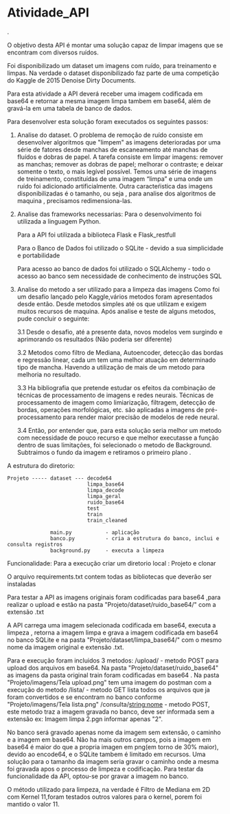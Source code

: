 # Atividade_API
.


O objetivo desta API é montar uma solução capaz de limpar imagens que se encontram com diversos ruídos.

Foi disponibilizado um dataset um imagens com ruído, para treinamento e limpas. Na verdade o dataset disponibilizado faz parte de uma competição do Kaggle de 2015 Denoise Dirty Documents.

Para esta atividade a API deverá receber uma imagem codificada em base64 e retornar a mesma imagem limpa tambem em base64, além de gravá-la em uma tabela de banco de dados.

Para desenvolver esta solução foram executados os seguintes passos:

1. Analise do dataset.
    O problema de remoção de ruído consiste em desenvolver algoritmos que "limpem" as imagens deterioradas por uma série de fatores desde manchas de escaneamento até manchas de fluídos e dobras de papel. A tarefa consiste em limpar imagens: remover as manchas; remover as dobras de papel; melhorar o contraste; e deixar somente o texto, o mais legível possível. Temos uma série de imagens de treinamento, constituídas de uma imagem “limpa” e uma onde um ruído foi adicionado artificialmente. 
    Outra caracteŕistica das imagens disponibilizadas é o tamanho, ou seja , para analise dos algoritmos de maquina , precisamos redimensiona-las.
    
2. Analise das frameworks necessarias:
    Para o desenvolvimento foi utilizada a linguagem Python.
    
    Para a API foi utilizada a biblioteca Flask e Flask_restfull
    
    Para o Banco de Dados foi utilizado o SQLite - devido a sua simplicidade e portabilidade
    
    Para acesso ao banco de dados foi utilizado o SQLAlchemy - todo o acesso ao banco sem necessidade de conhecimento de instruções SQL
    
3. Analise do metodo a ser utilizado para a limpeza das imagens
  Como foi um desafio lançado pelo Kaggle,vários metodos foram apresentados desde então. Desde metodos simples até os que utilizam e exigem muitos recursos de         maquina. Após analise e teste de alguns metodos, pude concluir o seguinte:
  
    3.1 Desde o desafio, até a presente data, novos modelos vem surgindo e aprimorando os resultados (Não poderia ser diferente)
    
    3.2 Metodos como filtro de Mediana, Autoencoder, detecção das bordas e regressão linear, cada um tem uma melhor atuação em determinado tipo de mancha. Havendo         a utilização de mais de um metodo para melhoria no resultado.
    
    3.3 Ha bibliografia que pretende estudar os efeitos da combinação de técnicas de processamento de imagens e redes neurais. Técnicas de processamento de imagem         como limiarização, filtragem, detecção de bordas, operações morfológicas, etc. são aplicadas a imagens de pré-processamento para render maior precisão             de modelos de rede neural.
    
    3.4 Então, por entender que, para esta solução seria melhor um metodo com necessidade de pouco recurso e que melhor executasse a função dentro de suas                 limitações, foi selecionado o metodo de Background. Subtraimos o fundo da imagem e retiramos o primeiro plano .
    

A estrutura do diretorio:

    Projeto ----- dataset --- decode64
                              limpa_base64
                              limpa_decode
                              limpa_geral
                              ruido_base64
                              test
                              train
                              train_cleaned
                              
                  main.py           - aplicação
                  banco.py          - cria a estrutura do banco, inclui e consulta registros
                  background.py     - executa a limpeza 
                  
Funcionalidade:
Para a execução criar um diretorio local : Projeto e clonar

O arquivo requirements.txt contem todas as bibliotecas que deverão ser instaladas

Para testar a API as imagens originais foram codificadas para base64 ,para realizar o upload e estão na pasta "Projeto/dataset/ruido_base64/" com a extensão .txt

A API carrega uma imagem selecionada codificada em base64, executa a limpeza , retorna a imagem limpa e grava a imagem codificada em base64 no banco SQLite e na pasta "Projeto/dataset/limpa_base64/" com o mesmo nome da imagem original e extensão .txt.

Para e execução foram incluidos 3 metodos:
        /upload/    - metodo POST para upload dos arquivos em base64. Na pasta "Projeto/dataset/ruido_base64" as imagens da pasta original train foram codificadas                       em base64 . Na pasta "Projeto/imagens/Tela upload.png" tem uma imagem do postman com a execução do metodo
        /lista/      - metodo GET lista todos os arquivos que ja foram convertidos e se encontram no banco conforme "Projeto/imagens/Tela lista.png"
        /consulta/<string:nome>  - metodo POST, este metodo traz a imagem gravada no banco, deve ser informada sem a extensão ex: Imagem limpa    2.pgn informar                                        apenas "2".   
        
No banco será gravado apenas nome da imagem sem extensão, o caminho  e a imagem em base64. Não ha mais outros campos, pois a imagem em base64 é maior do que a propria imagen em png(em torno de 30% maior), devido ao encode64,  e o SQLite tambem é limitado em recursos. Uma solução para o tamanho da imagem seria gravar o caminho onde a mesma foi gravada apos o processo de limpeza e codificação.  Para testar da funcionalidade da API, optou-se por gravar a imagem no banco.

O método utilizado para limpeza, na verdade é Filtro de Mediana em 2D com Kernel 11,foram testados outros valores para o kernel, porem foi mantido o valor 11.


                  
